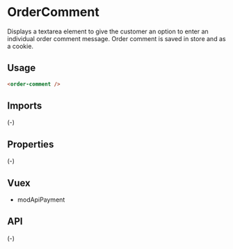 # OrderComment

Displays a textarea element to give the customer an option to enter an individual order comment message. 
Order comment is saved in store and as a cookie. 

## Usage
```html
<order-comment />
```

## Imports
(-)

## Properties
(-)

## Vuex
- modApiPayment

## API
(-)

